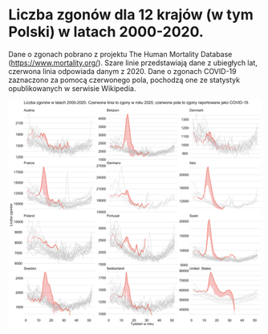 # Liczba zgonów dla 12 krajów (w tym Polski) w latach 2000-2020. 

Dane o zgonach pobrano z projektu The Human Mortality Database (https://www.mortality.org/). Szare linie przedstawiają dane z ubiegłych lat, czerwona linia odpowiada danym z 2020. Dane o zgonach COVID-19 zaznaczono za pomocą czerwonego pola, pochodzą one ze statystyk opublikowanych w serwisie Wikipedia.

![Mortality for Poland, data from TODO](covid_deaths_in_context_pl.png)

